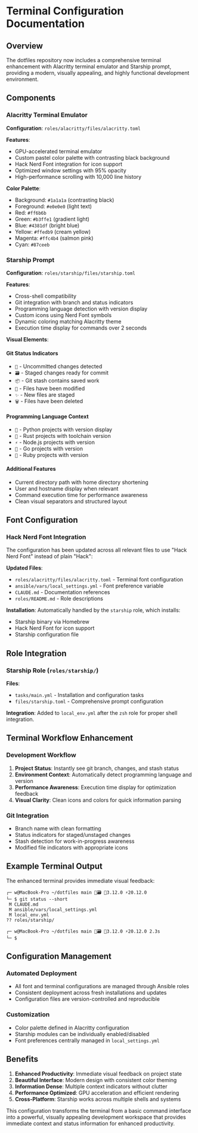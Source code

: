 # Terminal Configuration Documentation

## Overview

The dotfiles repository now includes a comprehensive terminal enhancement with Alacritty terminal emulator and Starship prompt, providing a modern, visually appealing, and highly functional development environment.

## Components

### Alacritty Terminal Emulator

**Configuration**: `roles/alacritty/files/alacritty.toml`

**Features**:
- GPU-accelerated terminal emulator
- Custom pastel color palette with contrasting black background
- Hack Nerd Font integration for icon support
- Optimized window settings with 95% opacity
- High-performance scrolling with 10,000 line history

**Color Palette**:
- Background: `#1a1a1a` (contrasting black)
- Foreground: `#e0e0e0` (light text)
- Red: `#ff6b6b` 
- Green: `#b3ffe1` (gradient light)
- Blue: `#4381df` (bright blue)
- Yellow: `#ffedb9` (cream yellow)
- Magenta: `#ffc4b4` (salmon pink)
- Cyan: `#87ceeb`

### Starship Prompt

**Configuration**: `roles/starship/files/starship.toml`

**Features**:
- Cross-shell compatibility
- Git integration with branch and status indicators
- Programming language detection with version display
- Custom icons using Nerd Font symbols
- Dynamic coloring matching Alacritty theme
- Execution time display for commands over 2 seconds

**Visual Elements**:

#### Git Status Indicators
- `📝` - Uncommitted changes detected
- `🗃️` - Staged changes ready for commit
- `📦` - Git stash contains saved work
- `🔄` - Files have been modified
- `✨` - New files are staged
- `🗑️` - Files have been deleted

#### Programming Language Context
- `🐍` - Python projects with version display
- `🦀` - Rust projects with toolchain version
- `⚡` - Node.js projects with version
- `🐹` - Go projects with version
- `💎` - Ruby projects with version

#### Additional Features
- Current directory path with home directory shortening
- User and hostname display when relevant
- Command execution time for performance awareness
- Clean visual separators and structured layout

## Font Configuration

### Hack Nerd Font Integration

The configuration has been updated across all relevant files to use "Hack Nerd Font" instead of plain "Hack":

**Updated Files**:
- `roles/alacritty/files/alacritty.toml` - Terminal font configuration
- `ansible/vars/local_settings.yml` - Font preference variable
- `CLAUDE.md` - Documentation references
- `roles/README.md` - Role descriptions

**Installation**: Automatically handled by the `starship` role, which installs:
- Starship binary via Homebrew
- Hack Nerd Font for icon support
- Starship configuration file

## Role Integration

### Starship Role (`roles/starship/`)

**Files**:
- `tasks/main.yml` - Installation and configuration tasks
- `files/starship.toml` - Comprehensive prompt configuration

**Integration**: Added to `local_env.yml` after the `zsh` role for proper shell integration.

## Terminal Workflow Enhancement

### Development Workflow
1. **Project Status**: Instantly see git branch, changes, and stash status
2. **Environment Context**: Automatically detect programming language and version
3. **Performance Awareness**: Execution time display for optimization feedback
4. **Visual Clarity**: Clean icons and colors for quick information parsing

### Git Integration
- Branch name with clean formatting
- Status indicators for staged/unstaged changes
- Stash detection for work-in-progress awareness
- Modified file indicators with appropriate icons

## Example Terminal Output

The enhanced terminal provides immediate visual feedback:

```
┌─ w@MacBook-Pro ~/dotfiles main 📝🗃️ 🐍3.12.0 ⚡20.12.0
└─ $ git status --short
 M CLAUDE.md
 M ansible/vars/local_settings.yml
 M local_env.yml
?? roles/starship/

┌─ w@MacBook-Pro ~/dotfiles main 📝🗃️ 🐍3.12.0 ⚡20.12.0 2.3s
└─ $ 
```

## Configuration Management

### Automated Deployment
- All font and terminal configurations are managed through Ansible roles
- Consistent deployment across fresh installations and updates
- Configuration files are version-controlled and reproducible

### Customization
- Color palette defined in Alacritty configuration
- Starship modules can be individually enabled/disabled
- Font preferences centrally managed in `local_settings.yml`

## Benefits

1. **Enhanced Productivity**: Immediate visual feedback on project state
2. **Beautiful Interface**: Modern design with consistent color theming
3. **Information Dense**: Multiple context indicators without clutter
4. **Performance Optimized**: GPU acceleration and efficient rendering
5. **Cross-Platform**: Starship works across multiple shells and systems

This configuration transforms the terminal from a basic command interface into a powerful, visually appealing development workspace that provides immediate context and status information for enhanced productivity.